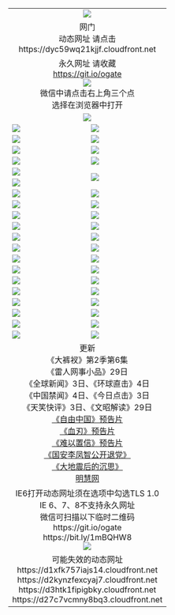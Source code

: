 ﻿<table>
  <tr></tr>
  <tr><td colspan=2 align=center><img src="https://cloud.githubusercontent.com/assets/11880933/13434984/f430fae2-e012-11e5-814f-c2df1e82b247.jpg" /></td></tr>
  <tr><td colspan=2 align=center>网门<br>动态网址 请点击
<br>https://dyc59wq21kjjf.cloudfront.net
    </td>
  </tr>
  <tr>
    <td colspan=2 align=center>永久网址 请收藏<br/><a href="https://git.io/ogate" target="_blank">https://git.io/ogate</a><br/><a href="https://dyc59wq21kjjf.cloudfront.net/Up/0WMGDL2.png" target="_blank"><img src="https://dyc59wq21kjjf.cloudfront.net/Up/0WMGD2.png"/></a>
    <br>微信中请点击右上角三个点<br>选择在浏览器中打开<br></td>
  </tr>
  <tr>
    <td colspan=2 align=center><a href="https://dyc59wq21kjjf.cloudfront.net/ogUP.aspx?name=0oGate.apk" target="_blank"><img src="https://dyc59wq21kjjf.cloudfront.net/Up/0WMAZ.jpg" /></a></td>
  </tr>
  <tr>
    <td><a href="https://dyc59wq21kjjf.cloudfront.net/ogNice.aspx" target="_blank"><img src="https://dyc59wq21kjjf.cloudfront.net/Up/0WCYY.jpg" /></a></td>
    <td><a href="https://dyc59wq21kjjf.cloudfront.net/onCO.aspx?ob=600%E4%BA%8B%E7%89%A9&op=%E5%A2%9E%E5%88%A0%E6%94%B9&args=WH1~%23%E7%B1%BB%E5%9E%8B6%E6%96%B0%E9%97%BB%7c%23%E7%B1%BB%E5%9E%8B6%E8%AF%84%E8%AE%BA&mode=" target="_blank"><img src="https://dyc59wq21kjjf.cloudfront.net/Up/0WZTT.jpg" /></a></td> 
  </tr>
  <tr>
    <td><a href="https://dyc59wq21kjjf.cloudfront.net/ogDY.aspx" target="_blank"><img src="https://dyc59wq21kjjf.cloudfront.net/Up/0FK.jpg" /></a></td>
    <td><a href="https://dyc59wq21kjjf.cloudfront.net/ogST.aspx" target="_blank"><img src="https://dyc59wq21kjjf.cloudfront.net/Up/0ST.jpg" /></a></td> 
  </tr>
  <tr>
    <!--td rowspan=2><a href="https://dyc59wq21kjjf.cloudfront.net/ogUP.aspx?name=WJ.mp4&count=T:1,480P:1" target="_blank"><img src="https://dyc59wq21kjjf.cloudfront.net/Up/WJ.jpg" /></a></td-->
    <td><a href="https://dyc59wq21kjjf.cloudfront.net/ogUP.aspx?name=11DKC.mp4&count=T:2,2:6,1:16" target="_blank"><img src="https://dyc59wq21kjjf.cloudfront.net/Up/11DKC.jpg" /></a></td> 
    <td><div><a href="https://dyc59wq21kjjf.cloudfront.net/ogUP.aspx?name=LRWS.mp4&count=7B:8,6B:44,5A:10,5B:35,4A:14,4B:19,3A:10,3B:26,2A:16,2B:21,1A:23,1B:29&current=7B:8" target="_blank"><img src="https://dyc59wq21kjjf.cloudfront.net/Up/LRWS.jpg" /></a></td>
   </tr>
  <tr>
    <td><a href="https://dyc59wq21kjjf.cloudfront.net/ogUP.aspx?name=LRSH.mp4&count=W:13,2:10" target="_blank"><img src="https://dyc59wq21kjjf.cloudfront.net/Up/LRSH.jpg" /></a></td>
    <td><a href="https://dyc59wq21kjjf.cloudfront.net/ogNiceVedio.aspx" target="_blank"><img src="https://dyc59wq21kjjf.cloudfront.net/Up/TGKDY.jpg" /></a></td>
  </tr>
  <tr>
    <td><a href="https://dyc59wq21kjjf.cloudfront.net/ogUP.aspx?name=JQR.mp4&count=2" target="_blank"><img src="https://dyc59wq21kjjf.cloudfront.net/Up/JQR.jpg" /></a></td>   
    <td rowspan=2><a href="https://dyc59wq21kjjf.cloudfront.net/ogUP.aspx?name=JP.mp4&count=9" target="_blank"><img src="https://dyc59wq21kjjf.cloudfront.net/Up/JP.jpg" /></td>
  </tr>
  <tr>
    <td><a href="https://dyc59wq21kjjf.cloudfront.net/ogUP.aspx?name=WH.mp4" target="_blank"><img src="https://dyc59wq21kjjf.cloudfront.net/Up/WH.jpg" /></a></td>
  </tr>
  <tr>
    <td><a href="https://dyc59wq21kjjf.cloudfront.net/ogUP.aspx?name=SSZJ.mp4&count=SP:6,480P:8" target="_blank"><img src="https://dyc59wq21kjjf.cloudfront.net/Up/SSZJ.jpg" /></a></td>
    <td><a href="https://dyc59wq21kjjf.cloudfront.net/ogUP.aspx?name=ZY.mp4&count=2015:16" target="_blank"><img src="https://dyc59wq21kjjf.cloudfront.net/Up/ZY.jpg" /></a</td>
  </tr>
  <tr>
    <td><a href="https://dyc59wq21kjjf.cloudfront.net/ogUP.aspx?name=XTFY.mp4&count=B:2,A:24" target="_blank"><img src="https://dyc59wq21kjjf.cloudfront.net/Up/XTFY.jpg" /></a></td>
    <td><a href="https://dyc59wq21kjjf.cloudfront.net/ogUP.aspx?name=1XQK.mp4&count=13" target="_blank"><img src="https://dyc59wq21kjjf.cloudfront.net/Up/1XQK.jpg" /></a</td>
  </tr>
  <tr>
    <td><a href="https://dyc59wq21kjjf.cloudfront.net/ogUP.aspx?name=1LYF.mp4&count=2" target="_blank"><img src="https://dyc59wq21kjjf.cloudfront.net/Up/1LYF0.jpg" /></a></td>
    <td><a href="https://dyc59wq21kjjf.cloudfront.net/ogUP.aspx?name=1ZGC.mp4&count=6" target="_blank"><img src="https://dyc59wq21kjjf.cloudfront.net/Up/1ZGC0.jpg" /></a></td>
  </tr>
  <tr>
    <td><a href="https://dyc59wq21kjjf.cloudfront.net/ogUP.aspx?name=1ZKM.mp4&count=3&current=3" target="_blank"><img src="https://dyc59wq21kjjf.cloudfront.net/Up/1ZKM0.jpg" /></a></td>  
    <td><a href="https://dyc59wq21kjjf.cloudfront.net/ogUP.aspx?name=1WWY.mp4&count=6&current=6" target="_blank"><img src="https://dyc59wq21kjjf.cloudfront.net/Up/1WWY0.jpg" /></a></td>
  </tr>
  <tr>
    <td><a href="https://dyc59wq21kjjf.cloudfront.net/ogUP.aspx?name=10JGY.mp4&count=3" target="_blank"><img src="https://dyc59wq21kjjf.cloudfront.net/Up/10JGY0.jpg" /></a></td>
    <td><a href="https://dyc59wq21kjjf.cloudfront.net/ogUP.aspx?name=10CYS.mp4&count=2" target="_blank"><img src="https://dyc59wq21kjjf.cloudfront.net/Up/10CYS0.jpg" /></a></td>
  </tr>
  <tr>
    <td><a href="https://dyc59wq21kjjf.cloudfront.net/ogUP.aspx?name=4SQQ.mp4&count=201603:3,201602:20,201601:21&current=201603:2" target="_blank"><img src="https://dyc59wq21kjjf.cloudfront.net/Up/4SQQ0.jpg"/></a></td>
    <td><a href="https://dyc59wq21kjjf.cloudfront.net/ogUP.aspx?name=4SHQ.mp4&count=201603:4,201602:27,201601:28&current=201603:4" target="_blank"><img src="https://dyc59wq21kjjf.cloudfront.net/Up/4SHQ0.jpg"/></a></td>
  </tr>
  <tr>
    <td><a href="https://dyc59wq21kjjf.cloudfront.net/ogUP.aspx?name=4SZG.mp4&count=201603:4,201602:21,201601:23&current=201603:4" target="_blank"><img src="https://dyc59wq21kjjf.cloudfront.net/Up/4SZG0.jpg"/></a></td>
    <td><a href="https://dyc59wq21kjjf.cloudfront.net/ogUP.aspx?name=4SDJ.mp4&count=201603A:3,201603B:3,201602A:24,201602B:7,201601A:48,201601B:6&current=201603A:2" target="_blank"><img src="https://dyc59wq21kjjf.cloudfront.net/Up/4SDJ0.jpg"/></a></td>
  </tr>
  <tr>
    <td><a href="https://dyc59wq21kjjf.cloudfront.net/ogUP.aspx?name=4CTX.mp4&count=201602:4,201601:4&current=201602:4" target="_blank"><img src="https://dyc59wq21kjjf.cloudfront.net/Up/4CTX0.jpg"/></a></td>
    <td><a href="https://dyc59wq21kjjf.cloudfront.net/ogUP.aspx?name=4CWZ.mp4&count=201602:4,201601:4&current=201602:4" target="_blank"><img src="https://dyc59wq21kjjf.cloudfront.net/Up/4CWZ0.jpg"/></a></td>
  </tr>
  <tr>
    <td><a href="https://dyc59wq21kjjf.cloudfront.net/onUP.aspx?name=https://dwsfx5awq5vcc.cloudfront.net/" target="_blank"><img src="https://dyc59wq21kjjf.cloudfront.net/Up/0DTW.jpg"/></a></td>
    <td><a href="https://dyc59wq21kjjf.cloudfront.net/onUP.aspx?name=https://d240ns8up8earz.cloudfront.net/acenter/" target="_blank"><img src="https://dyc59wq21kjjf.cloudfront.net/Up/0TDW.jpg" /></a></td>
  </tr>
  <tr>
    <td><a href="https://dyc59wq21kjjf.cloudfront.net/onUP.aspx?name=https://d4508d6vomz2p.cloudfront.net/gb/nsc413.htm" target="_blank"><img src="https://dyc59wq21kjjf.cloudfront.net/Up/0DJY.jpg" /></a></td>
    <td><a href="https://dyc59wq21kjjf.cloudfront.net/onUP.aspx?name=https://d3bxwq7vzudb5l.cloudfront.net/xtr/gb/prog204.html" target="_blank"><img src="https://dyc59wq21kjjf.cloudfront.net/Up/0XTR.jpg" /></a></td>
  </tr>
  <tr>
    <td><a href="https://dyc59wq21kjjf.cloudfront.net/onUP.aspx?name=https://d3aj00iefsmfgc.cloudfront.net/" target="_blank"><img src="https://dyc59wq21kjjf.cloudfront.net/Up/0MHW.jpg" /></a></td>
    <td><a href="https://dyc59wq21kjjf.cloudfront.net/onUP.aspx?name=https://d1lcj91uv80klr.cloudfront.net/" target="_blank"><img src="https://dyc59wq21kjjf.cloudfront.net/Up/0ZJW.jpg" /></a></td>
  </tr>
  <tr>
    <td><a href="https://dyc59wq21kjjf.cloudfront.net/ogUP.aspx?name=0FG.zip" target="_blank"><img src="https://dyc59wq21kjjf.cloudfront.net/Up/0FG.jpg" /></a></td>
    <td><a href="https://dyc59wq21kjjf.cloudfront.net/ogUP.aspx?name=0FGA.apk" target="_blank"><img src="https://dyc59wq21kjjf.cloudfront.net/Up/0FGA.jpg" /></a></td>
  </tr>
  <tr>
    <td><a href="https://dyc59wq21kjjf.cloudfront.net/ogUP.aspx?name=0U.zip" target="_blank"><img src="https://dyc59wq21kjjf.cloudfront.net/Up/0U.jpg" /></a></td>
    <td><a href="https://dyc59wq21kjjf.cloudfront.net/ogUP.aspx?name=0UA.apk" target="_blank"><img src="https://dyc59wq21kjjf.cloudfront.net/Up/0UA.jpg" /></a></td>
  </tr>
  <tr>
    <td><a href="https://dyc59wq21kjjf.cloudfront.net/ogUP.aspx?name=0iPPOTV.zip" target="_blank"><img src="https://dyc59wq21kjjf.cloudfront.net/Up/0iPPOTV.jpg" /></a></td>
    <td><a href="https://dyc59wq21kjjf.cloudfront.net/ogUP.aspx?name=0iNTD.apk" target="_blank"><img src="https://dyc59wq21kjjf.cloudfront.net/Up/0iNTD.jpg" /></a></td>
  </tr>
  <tr>
    <td colspan=2 align=center>更新<br>
      《大裤衩》第2季第6集<br>
      《雷人网事小品》29日<br>
      《全球新闻》3日、《环球直击》4日<br>
      《中国禁闻》4日、《今日点击》3日<br>
      《天笑快评》3日、《文昭解读》29日<br>
      <a href="https://dyc59wq21kjjf.cloudfront.net/ogUP.aspx?name=11ZYZG0.mp4" target="_blank">《自由中国》预告片</a><br>
      <a href="https://dyc59wq21kjjf.cloudfront.net/ogUP.aspx?name=11XR.mp4" target="_blank">《血刃》预告片</a><br>
      <a href="https://dyc59wq21kjjf.cloudfront.net/ogUP.aspx?name=11NYZX.mp4&count=2" target="_blank">《难以置信》预告片</a><br>
      <a href="https://dyc59wq21kjjf.cloudfront.net/ogUP.aspx?name=4LFZ.mp4" target="_blank">《国安李凤智公开退党》</a><br>
      <a href="https://dyc59wq21kjjf.cloudfront.net/ogUP.aspx?name=4DDZHDCS.mp4" target="_blank">《大地震后的沉思》</a><br>
      <a href="https://dyc59wq21kjjf.cloudfront.net/onUP.aspx?name=https://www.minghui.org/" target="_blank">明慧网</a></td>
    </td>
  </tr>
  <tr>
    <td colspan=2 align=center>IE6打开动态网址须在选项中勾选TLS 1.0<br/>IE 6、7、8不支持永久网址<br/>
      微信可扫描以下临时二维码<br/>https://git.io/ogate<br/>https://bit.ly/1mBQHW8<br/><a href="https://dyc59wq21kjjf.cloudfront.net/Up/0WMGDL3.png" target="_blank"><img src="https://dyc59wq21kjjf.cloudfront.net/Up/0WMGD3.png"/></a><br>
  </tr>
  <tr>
    <td colspan=2 align=center>可能失效的动态网址
<br>https://d1xfk757iajs14.cloudfront.net
<br>https://d2kynzfexcyaj7.cloudfront.net
<br>https://d3htk1fipigbky.cloudfront.net
<br>https://d27c7vcmny8bq3.cloudfront.net
    </td>
  </tr>
</table>
